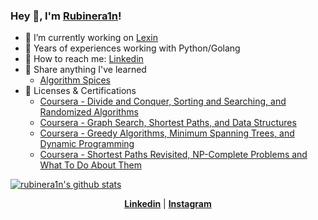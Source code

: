 ### Hey 👋, I'm [Rubinera1n](http://blog.xiufuguo.com/)!

<!--
**zpoint/zpoint** is a ✨ _special_ ✨ repository because its `README.md` (this file) appears on your GitHub profile.

Here are some ideas to get you started:

- 🔭 I’m currently working on ...
- 🌱 I’m currently learning ...
- 👯 I’m looking to collaborate on ...
- 🤔 I’m looking for help with ...
- 💬 Ask me about ...
- 📫 How to reach me: ...
- 😄 Pronouns: ...
- ⚡ Fun fact: ...
🌱 I’m currently working on [go-Internals](https://github.com/zpoint/go-Internals) off the work time

- 🌱 I’m currently learning [程序员的自我修养](https://book.douban.com/subject/3652388/)
  - [Python Spices](https://python-spices.readthedocs.io/)
  - 🌱 I’m currently learning [System Design](https://www.educative.io/courses/grokking-the-system-design-interview)
-->

- 🔭 I’m currently working on [Lexin](https://www.lexin.com/)
- 🤔 Years of experiences working with Python/Golang
- 💬 How to reach me: [Linkedin](https://www.linkedin.com/in/hsiufukuo/)
- 📖 Share anything I've learned
  - [Algorithm Spices](https://algorithm-spices.readthedocs.io/)
- 🌟 Licenses & Certifications
  - [Coursera - Divide and Conquer, Sorting and Searching, and Randomized Algorithms](https://www.coursera.org/account/accomplishments/certificate/8XT2F6FCZH5X)
  - [Coursera - Graph Search, Shortest Paths, and Data Structures](https://www.coursera.org/account/accomplishments/certificate/7PV3UMZZKPUP)
  - [Coursera - Greedy Algorithms, Minimum Spanning Trees, and Dynamic Programming](https://www.coursera.org/account/accomplishments/certificate/68XS4Z7X6JQJ)
  - [Coursera - Shortest Paths Revisited, NP-Complete Problems and What To Do About Them](https://www.coursera.org/account/accomplishments/certificate/3EUM8WTY24Q7)

[![rubinera1n's github stats](https://github-readme-stats.vercel.app/api?username=rubinera1n&theme=cobalt&show_icons=true)](https://github.com/rubinera1n)

<p align="center">
  <!--<strong><a href="https://medium.com/xiufuguo/">Medium</a></strong> |-->
  <strong><a href="https://www.linkedin.com/in/hsiufukuo/">Linkedin</a></strong> |
  <strong><a href="https://www.instagram.com/rubinera1n/">Instagram</a></strong>
</p>

